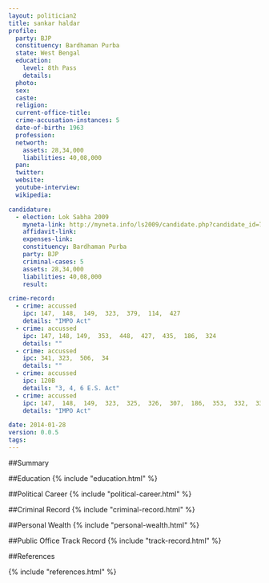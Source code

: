 ```yaml
---
layout: politician2
title: sankar haldar
profile: 
  party: BJP
  constituency: Bardhaman Purba
  state: West Bengal
  education: 
    level: 8th Pass
    details: 
  photo: 
  sex: 
  caste: 
  religion: 
  current-office-title: 
  crime-accusation-instances: 5
  date-of-birth: 1963
  profession: 
  networth: 
    assets: 28,34,000
    liabilities: 40,08,000
  pan: 
  twitter: 
  website: 
  youtube-interview: 
  wikipedia: 

candidature: 
  - election: Lok Sabha 2009
    myneta-link: http://myneta.info/ls2009/candidate.php?candidate_id=7414
    affidavit-link: 
    expenses-link: 
    constituency: Bardhaman Purba 
    party: BJP
    criminal-cases: 5
    assets: 28,34,000
    liabilities: 40,08,000
    result:  

crime-record: 
  - crime: accussed
    ipc: 147,  148,  149,  323,  379,  114,  427
    details: "IMPO Act" 
  - crime: accussed
    ipc: 147, 148, 149,  353,  448,  427,  435,  186,  324
    details: "" 
  - crime: accussed
    ipc: 341, 323,  506,  34
    details: "" 
  - crime: accussed
    ipc: 120B
    details: "3, 4, 6 E.S. Act" 
  - crime: accussed
    ipc: 147,  148,  149,  323,  325,  326,  307,  186,  353,  332,  333,  427
    details: "IMPO Act" 

date: 2014-01-28
version: 0.0.5
tags: 
---
```

##Summary


##Education
{% include "education.html" %}


##Political Career
{% include "political-career.html" %}


##Criminal Record
{% include "criminal-record.html" %}


##Personal Wealth
{% include "personal-wealth.html" %}


##Public Office Track Record
{% include "track-record.html" %}


##References


{% include "references.html" %}